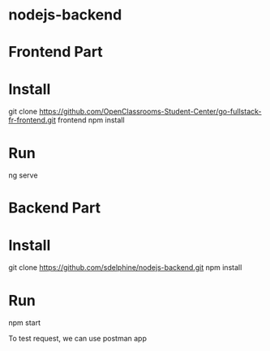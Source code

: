 # nodejs-backend

# Frontend Part
# Install
git clone https://github.com/OpenClassrooms-Student-Center/go-fullstack-fr-frontend.git frontend
npm install

# Run
ng serve

# Backend Part
# Install
git clone https://github.com/sdelphine/nodejs-backend.git
npm install

# Run
npm start

To test request, we can use postman app
